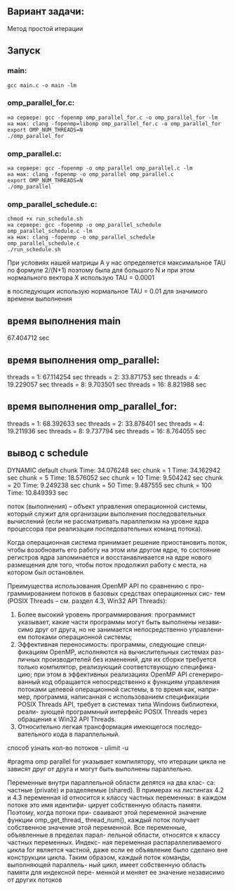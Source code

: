 ## Вариант задачи:
Метод простой итерации

## Запуск
### main:
    gcc main.c -o main -lm
### omp_parallel_for.c:
    на сервере: gcc -fopenmp omp_parallel_for.c -o omp_parallel_for -lm 
    на мак: clang -fopenmp=libomp omp_parallel_for.c -o omp_parallel_for
    export OMP_NUM_THREADS=N
    ./omp_parallel_for

### omp_parallel.c:
    на сервере: gcc -fopenmp -o omp_parallel omp_parallel.c -lm
    на мак: clang -fopenmp -o omp_parallel omp_parallel.c
    export OMP_NUM_THREADS=N
    ./omp_parallel

### omp_parallel_schedule.c:
    chmod +x run_schedule.sh
    на сервере: gcc -fopenmp -o omp_parallel_schedule omp_parallel_schedule.c -lm
    на мак: clang -fopenmp -o omp_parallel_schedule omp_parallel_schedule.c  
    ./run_schedule.sh


При условиях нашей матрицы A у нас определяется максимальное TAU по формуле 2/(N+1)
поэтому была для большого N и при этом нормального вектора X использую TAU = 0.0001

в последующих использую нормальное TAU = 0.01 для значимого времени выполнения

## время выполнения main
67.404712 sec
## время выполнения omp_parallel:
threads = 1: 67.114254 sec
threads = 2: 33.871753 sec
threads = 4: 19.229057 sec
threads = 8: 9.703501 sec
threads = 16: 8.821988 sec
## время выполнения omp_parallel_for:
threads = 1: 68.392633 sec
threads = 2: 33.878401 sec
threads = 4: 19.211936 sec
threads = 8: 9.737794 sec
threads = 16: 8.764055 sec
## вывод с schedule
DYNAMIC
default chunk
Time: 34.076248 sec
chunk = 1
Time: 34.162942 sec
chunk = 5
Time: 18.576052 sec
chunk = 10
Time: 9.504242 sec
chunk = 20
Time: 9.249238 sec
chunk = 50
Time: 9.487555 sec
chunk = 100
Time: 10.849393 sec


поток (выполнения) – объект управления операционной системы, который служит для организации выполнения последовательных вычислений (если не рассматривать параллелизм на уровне ядра процессора при реализации последовательных команд потока).

Когда операционная система принимает решение приостановить поток, чтобы возобновить его работу на этом или другом ядре, то состояние регистров ядра запоминается и восстанавливается на ядре нового размещения для того, чтобы поток продолжил работу с места, на котором был остановлен.

Преимущества использования OpenMP API по сравнению с про-
граммированием потоков в базовых средствах операционных сис-
тем (POSIX Threads – см. раздел 4.3, Win32 API Threads):
1. Более высокий уровень программирования: программист
указывает, какие части программы могут быть выполнены незави-
симо друг от друга, но не занимается непосредственно управлени-
ем потоками операционной системы;
2. Эффективная переносимость: программы, следующие специ-
фикациям OpenMP, исполняются на вычислительных системах раз-
личных производителей без изменений, для их сборки требуется
только компилятор, реализующий соответствующую специфика-
цию; при этом в эффективных реализациях OpenMP API сгенериро-
ванный код обращается непосредственно к функциям управления
потоками целевой операционной системы, в то время как, напри-
мер, программа, написанная с использованием спецификации POSIX
Threads API, требует в системах типа Windows библиотеки, реали-
зующей программный интерфейс POSIX Threads через обращения
к Win32 API Threads.
3. Относительно легкая трансформация имеющегося последо-
вательного кода в параллельный.

способ узнать кол-во потоков - ulimit -u

#pragma omp parallel for указывает компилятору, что итерации цикла не зависят друг от друга и могут быть выполнены параллельно. 

Переменные внутри параллельной области делятся на два клас-
са: частные (private) и разделяемые (shared).
В примерах на листингах 4.2 и 4.3 переменная id относится
к классу частных переменных: в каждом потоке это имя идентифи-
цирует собственную область памяти. Поэтому, когда потоки при-
сваивают этой переменной значение функции omp_get_thread_
thread_num(), каждый поток получает собственное значение
этой переменной. Все переменные, объявленные в пределах парал-
лельной области, относятся к классу частных переменных. Индекс-
ная переменная распараллеливаемого цикла for является частной,
даже если ее объявление было сделано вне конструкции цикла.
Таким образом, каждый поток команды, выполняющей параллель-
ный цикл, имеет собственную область памяти для индексной пере-
менной и меняет ее значение независимо от других потоков